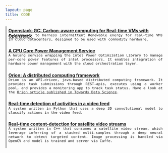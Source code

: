 ```yaml
---
layout: page
title: CODE
---
```

<div class="v-line">
    <div class="entry card">
        <div class="make-center"><strong><a href="https://github.com/crunchycookie/core-power-mgt">Openstack-GC: Carbon-aware computing for Real-time VMs with Openstack</a></strong></div>
        <div class="typewriter">
            <p>
                A framework to harness intermittent Renewable energy for real-time VMs in cloud datacenters, designed to be used with commodity hardware.
            </p>
        </div>
    </div>
    <div class="entry card">
        <div class="make-center"><strong><a href="https://github.com/crunchycookie/core-power-mgt">A CPU Core Power Management Service</a></strong></div>
        <div class="typewriter">
            <p>
                A Golang service wrapping the Intel Power Optimization Library to manage per-core power features of intel processors. It enables integration
                of hardware power management with the cloud orchestration layer.
            </p>
        </div>
    </div>
    <div class="entry card">
        <div class="make-center"><strong><a href="https://github.com/crunchycookie/orion">Orion: A distributed computing framework</a></strong></div>
        <div class="typewriter">
            <p>
                Orion is an API-driven, java-based distributed computing framework. It provides task submissions through
                REST-apis, executes using a worker pool, and provides a monitoring app to track task status. Have a look
                at the <a href="https://towardsdatascience.com/lets-build-a-simple-distributed-computing-system-for-modern-cloud-part-one-e2b745126211">Orion article published in Towards Data Science</a>.
            </p>
        </div>
    </div>
    <div class="entry card">
        <div class="make-center"><strong><a href="https://github.com/tharindu-b-hewage/deep-video-activity-recognition">Real-time detection of activities in a video feed</a></strong></div>
        <div class="typewriter">
            <p>
                A system written in Python that uses a deep 3D convolutional model to classify actions in the video feed.
            </p>
        </div>
    </div>
    <div class="entry card">
        <div class="make-center"><strong><a href="https://github.com/tharindu-b-hewage/deep-video-detection-pizza">Real-time content-detection for satellite video streams</a></strong></div>
        <div class="typewriter">
            <p>
                A system written in C++ that consumes a satellite video stream, which leverage inferring of a stacked
                multi-samples through a deep neural network to detect targeted content. Image processing is handled via
                OpenCV and model is trained and server via Caffe.
            </p>
        </div>
    </div>
</div>

<style>
    .entry {
        display: grid;
        row-gap: 2px;
        grid-template-rows: 0.3em 1fr;
        padding: 5px;
    }
    .v-line {
         border-left: thick solid rgba(0,0,0,0.25);
         margin-bottom: 30px; 
    }
    .card {
        outline: black;
        left: 10px;
        padding-left: 5px;
    }
    .img {
        width:100%;
        height:100%;
        object-fit:contain;
    }
    .make-center {
        text-align: left;
    }
    .typewriter {
        font-family: monospace;
        font-size: 0.8em;
        text-align: justify;
    }
</style>